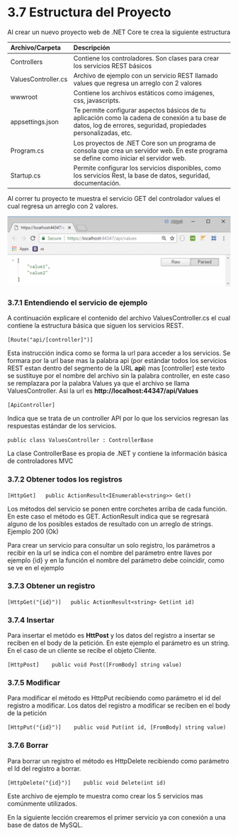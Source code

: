 # 3.7 Estructura del Proyecto

Al crear un nuevo proyecto web de .NET Core te crea la siguiente estructura

| Archivo/Carpeta | Descripción |
| :--- | :--- |
| Controllers | Contiene los controladores. Son clases para crear los servicios REST básicos |
| ValuesController.cs | Archivo de ejemplo con un servicio REST llamado values que regresa un arreglo con 2 valores |
| wwwroot | Contiene los archivos estáticos como imágenes, css, javascripts.  |
| appsettings.json | Te permite configurar aspectos básicos de tu aplicación como la cadena de conexión a tu base de datos, log de errores, seguridad, propiedades personalizadas, etc. |
| Program.cs | Los proyectos de .NET Core son un programa de consola que crea un servidor web. En este programa se define como iniciar el servidor web. |
| Startup.cs | Permite configurar los servicios disponibles, como los servicios Rest, la base de datos, seguridad, documentación. |

Al correr tu proyecto te muestra el servicio GET del controlador values el cual regresa un arreglo con 2 valores.

![](../.gitbook/assets/image%20%2852%29.png)

### 3.7.1 Entendiendo el servicio de ejemplo

A continuación explicare el contenido del archivo ValuesController.cs el cual contiene la estructura básica que siguen los servicios REST.

`[Route("api/[controller]")]`  

Esta instrucción indica como se forma la url para acceder a los servicios. Se formara por la url base mas la palabra api \(por estándar todos los servicios REST estan dentro del segmento de la URL **api**\) mas \[controller\] este texto se sustituye por el nombre del archivo sin la palabra controller, en este caso se remplazara por la palabra Values ya que el archivo se llama ValuesController. Asi la url es **http://localhost:44347/api/Values** 

`[ApiController]`

Indica que se trata de un controller API por lo que los servicios regresan las respuestas estándar de los servicios. 

`public class ValuesController : ControllerBase`

La clase ControllerBase es propia de .NET y contiene la información básica de controladores MVC

### 3.7.2 Obtener todos los registros

`[HttpGet]  
public ActionResult<IEnumerable<string>> Get()`

Los métodos del servicio se ponen entre corchetes arriba de cada función. En este caso el método es GET. ActionResult indica que se regresará alguno de los posibles estados de resultado con un arreglo de strings. Ejemplo 200 \(Ok\)

Para crear un servicio para consultar un solo registro, los parámetros a recibir en la url se indica con el nombre del parámetro entre llaves  por ejemplo {id} y en la función el nombre del parámetro debe coincidir, como se ve en el ejemplo

### 3.7.3 Obtener un registro

`[HttpGet("{id}")]  
public ActionResult<string> Get(int id)`

### 3.7.4 Insertar

Para insertar el metódo es **HttPost** y los datos del registro a insertar se reciben en el body de la petición. En este ejemplo el parámetro es un string. En el caso de un cliente se recibe el objeto Cliente.

`[HttpPost]   
public void Post([FromBody] string value)` 

### 3.7.5 Modificar

Para modificar el método es HttpPut recibiendo como parámetro el id del registro a modificar. Los datos del registro a modificar se reciben en el body de la petición

`[HttpPut("{id}")]   
public void Put(int id, [FromBody] string value)`

### 3.7.6 Borrar

Para borrar un registro el método es HttpDelete recibiendo como parámetro el Id del registro a borrar.

`[HttpDelete("{id}")]   
public void Delete(int id)`

Este archivo de ejemplo te muestra como crear los 5 servicios mas comúnmente utilizados.

En la siguiente lección crearemos el primer servicio ya con conexión a una base de datos de MySQL.

